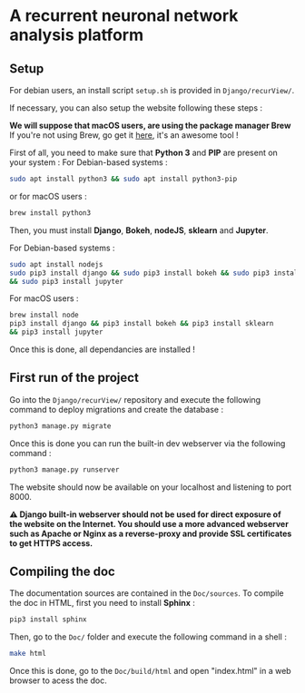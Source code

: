 # A recurrent neuronal network analysis platform

## Setup

For debian users, an install script `setup.sh` is provided in `Django/recurView/`.

If necessary, you can also setup the website following these steps :

**We will suppose that macOS users, are using the package manager Brew**
If you're not using Brew, go get it [here](https://brew.sh/), it's an awesome tool !

First of all, you need to make sure that **Python 3** and **PIP** are present on your system :
For Debian-based systems :
```bash
sudo apt install python3 && sudo apt install python3-pip
```
or for macOS users :
```bash
brew install python3
```
Then, you must install **Django**, **Bokeh**, **nodeJS**, **sklearn** and **Jupyter**.

For Debian-based systems :
```bash
sudo apt install nodejs
sudo pip3 install django && sudo pip3 install bokeh && sudo pip3 install sklearn 
&& sudo pip3 install jupyter
```
For macOS users :
```bash
brew install node
pip3 install django && pip3 install bokeh && pip3 install sklearn
&& pip3 install jupyter
```
Once this is done, all dependancies are installed !

## First run of the project
Go into the `Django/recurView/` repository and execute the following command to deploy migrations and create the database :
```bash
python3 manage.py migrate
```
Once this is done you can run the built-in dev webserver via the following command :
```bash
python3 manage.py runserver
```
The website should now be available on your localhost and listening to port 8000.

**:warning: Django built-in webserver should not be used for direct exposure of the website on the Internet. You should use a more advanced webserver such as Apache or Nginx as a reverse-proxy and provide SSL certificates to get HTTPS access.**

## Compiling the doc
The documentation sources are contained in the `Doc/sources`.
To compile the doc in HTML, first you need to install **Sphinx** :
```bash
pip3 install sphinx
```
Then, go to the `Doc/` folder and execute the following command in a shell :
```bash
make html
```
Once this is done, go to the `Doc/build/html` and open "index.html" in a web browser to acess the doc.
